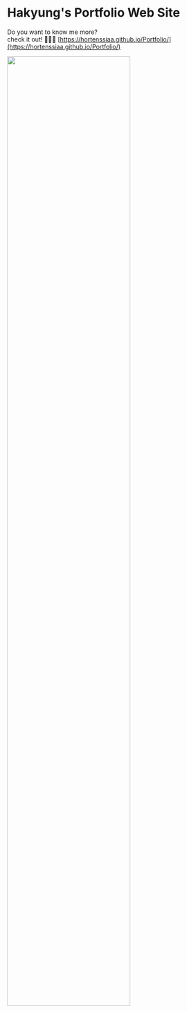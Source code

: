 # Hakyung's Portfolio Web Site
Do you want to know me more?<br> 
check it out! 💁🏻‍♀️ [https://hortenssiaa.github.io/Portfolio/](https://hortenssiaa.github.io/Portfolio/)

<img src ="https://user-images.githubusercontent.com/16066576/203701256-c64b4de0-9fc4-4eac-8fa8-f5d666e138c5.png" width="75%">
